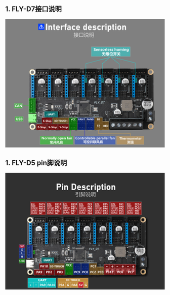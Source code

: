 ## 1. FLY-D7接口说明

<img src="../../images/boards/fly_d7/interface.png" alt="interface" style="zoom:70%;" />

## 1. FLY-D5 pin脚说明

![pin](../../images/boards/fly_d7/pin.png)

